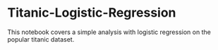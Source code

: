 # Titanic-Logistic-Regression
This notebook covers a simple analysis with logistic regression on the popular titanic dataset.
